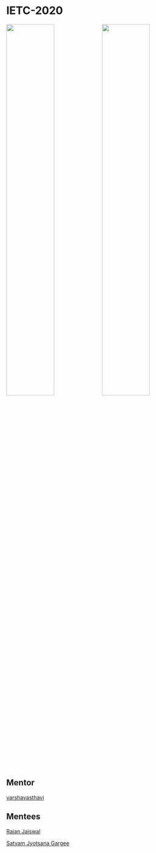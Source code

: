 # IETC-2020
<img src="https://www.stm-publishing.com/wp-content/uploads/2019/10/IET.png" width="50%"><img src="https://iet-nitk.github.io/assets/img/siglogo/Cipher-logo.png" width="50%">

## Mentor
<a href="https://github.com/varshavasthavi">varshavasthavi</a>

## Mentees
<p><a href="https://github.com/rj-since-2000">Rajan Jaiswal</a></p>
<p><a href="https://github.com/Satyamjyotsanagargee">Satyam Jyotsana Gargee</a></p>
